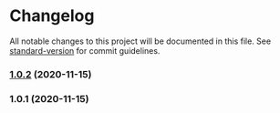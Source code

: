 # Changelog

All notable changes to this project will be documented in this file. See [standard-version](https://github.com/conventional-changelog/standard-version) for commit guidelines.

### [1.0.2](https://github.com/Moumouls/github-action-package-publisher/compare/v1.0.1...v1.0.2) (2020-11-15)

### 1.0.1 (2020-11-15)
